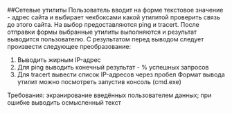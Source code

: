##Сетевые утилиты
Пользователь вводит на форме текстовое значение - адрес сайта и выбирает чекбоксами какой
утилитой проверить связь до этого сайта. На выбор предоставляются ping и tracert. После отправки
формы выбранные утилиты выполняются и результат выводится пользователю. С результатом
перед выводом следует произвести следующее преобразование:
1. Выводить жирным IP-адрес
2. Для ping выводить конечный результат - % успешных запросов
3. Для tracert вывести список IP-адресов через пробел
Формат вывода утилит можно посмотреть запустив консоль (cmd.exe)  

Требования: экранирование введённых пользователем данных; при ошибке выводить
осмысленный текст